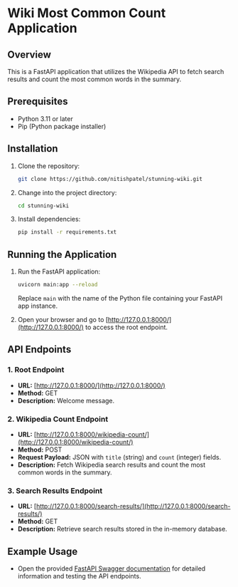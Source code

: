 # Wiki Most Common Count Application

## Overview

This is a FastAPI application that utilizes the Wikipedia API to fetch search results and count the most common words in the summary.

## Prerequisites

- Python 3.11 or later
- Pip (Python package installer)

## Installation

1. Clone the repository:

   ```bash
   git clone https://github.com/nitishpatel/stunning-wiki.git
   ```

2. Change into the project directory:

   ```bash
   cd stunning-wiki
   ```

3. Install dependencies:

   ```bash
   pip install -r requirements.txt
   ```

## Running the Application

1. Run the FastAPI application:

   ```bash
   uvicorn main:app --reload
   ```

   Replace `main` with the name of the Python file containing your FastAPI app instance.

2. Open your browser and go to [http://127.0.0.1:8000/](http://127.0.0.1:8000/) to access the root endpoint.

## API Endpoints

### 1. Root Endpoint

- **URL:** [http://127.0.0.1:8000/](http://127.0.0.1:8000/)
- **Method:** GET
- **Description:** Welcome message.

### 2. Wikipedia Count Endpoint

- **URL:** [http://127.0.0.1:8000/wikipedia-count/](http://127.0.0.1:8000/wikipedia-count/)
- **Method:** POST
- **Request Payload:** JSON with `title` (string) and `count` (integer) fields.
- **Description:** Fetch Wikipedia search results and count the most common words in the summary.

### 3. Search Results Endpoint

- **URL:** [http://127.0.0.1:8000/search-results/](http://127.0.0.1:8000/search-results/)
- **Method:** GET
- **Description:** Retrieve search results stored in the in-memory database.

## Example Usage

- Open the provided [FastAPI Swagger documentation](http://127.0.0.1:8000/docs) for detailed information and testing the API endpoints.